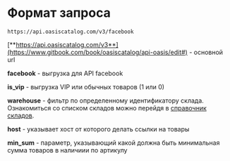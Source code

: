 # Формат запроса

```text
https://api.oasiscatalog.com/v3/facebook
```

[**https://api.oasiscatalog.com/v3**](https://www.gitbook.com/book/oasiscatalog/api-oasis/edit#) - основной url

**facebook** - выгрузка для API facebook

**is\_vip** - выгрузка VIP или обычных товаров \(1 или 0\)

**warehouse** - фильтр по определенному идентификатору склада. Ознакомиться со списком складов можно перейдя в [справочник складов](https://oasiscatalog.gitbooks.io/api-oasis/content/api-documentation-v3/vigruzhaemaya-informatsiya/spravochnik-skladov.html).

**host** - указывает хост от которого делать ссылки на товары

**min\_sum** - параметр, указывающий какой должна быть минимальная сумма товаров в наличиии по артикулу

